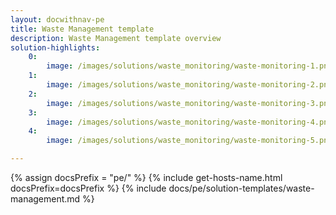 ```yaml
---
layout: docwithnav-pe
title: Waste Management template
description: Waste Management template overview
solution-highlights:
    0:
        image: /images/solutions/waste_monitoring/waste-monitoring-1.png
    1:
        image: /images/solutions/waste_monitoring/waste-monitoring-2.png
    2:
        image: /images/solutions/waste_monitoring/waste-monitoring-3.png
    3:
        image: /images/solutions/waste_monitoring/waste-monitoring-4.png
    4:
        image: /images/solutions/waste_monitoring/waste-monitoring-5.png

---
```


{% assign docsPrefix = "pe/" %}
{% include get-hosts-name.html docsPrefix=docsPrefix %}
{% include docs/pe/solution-templates/waste-management.md %}